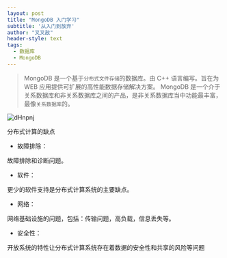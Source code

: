 ```yaml
---
layout: post
title: "MongoDB 入门学习"
subtitle: '从入门到放弃'
author: "叉叉敌"
header-style: text
tags:
  - 数据库
  - MongoDB
---
```


>MongoDB 是一个基于`分布式文件存储`的数据库。由 C++ 语言编写。旨在为 WEB 应用提供可扩展的高性能数据存储解决方案。
MongoDB 是一个介于关系数据库和非关系数据库之间的产品，是非关系数据库当中功能最丰富，最像`关系数据库`的。

![dHnpnj](https://gitee.com/chasays/mdPic/raw/master/uPic/dHnpnj.png)


分布式计算的缺点
- 故障排除：

故障排除和诊断问题。

- 软件：

更少的软件支持是分布式计算系统的主要缺点。

- 网络：

网络基础设施的问题，包括：传输问题，高负载，信息丢失等。

- 安全性：

开放系统的特性让分布式计算系统存在着数据的安全性和共享的风险等问题